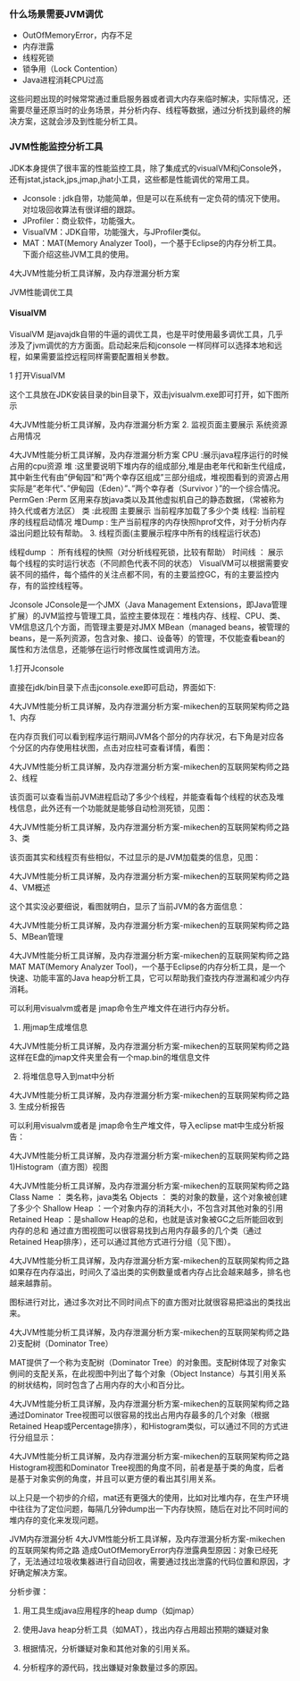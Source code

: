 ### 什么场景需要JVM调优
 - OutOfMemoryError，内存不足
 - 内存泄露
 - 线程死锁
 - 锁争用（Lock Contention）
 - Java进程消耗CPU过高
 
这些问题出现的时候常常通过重启服务器或者调大内存来临时解决，实际情况，还需要尽量还原当时的业务场景，并分析内存、线程等数据，通过分析找到最终的解决方案，这就会涉及到性能分析工具。

### JVM性能监控分析工具
JDK本身提供了很丰富的性能监控工具，除了集成式的visualVM和jConsole外，还有jstat,jstack,jps,jmap,jhat小工具，这些都是性能调优的常用工具。

 - Jconsole : jdk自带，功能简单，但是可以在系统有一定负荷的情况下使用。对垃圾回收算法有很详细的跟踪。
 - JProfiler：商业软件，功能强大。
 - VisualVM：JDK自带，功能强大，与JProfiler类似。
 - MAT：MAT(Memory Analyzer Tool)，一个基于Eclipse的内存分析工具。
下面介绍这些JVM工具的使用。

4大JVM性能分析工具详解，及内存泄漏分析方案

JVM性能调优工具

#### VisualVM
VisualVM 是javajdk自带的牛逼的调优工具，也是平时使用最多调优工具，几乎涉及了jvm调优的方方面面。启动起来后和jconsole 一样同样可以选择本地和远程，如果需要监控远程同样需要配置相关参数。

1 打开VisualVM

这个工具放在JDK安装目录的bin目录下，双击jvisualvm.exe即可打开，如下图所示

4大JVM性能分析工具详解，及内存泄漏分析方案
2. 监视页面主要展示 系统资源占用情况

4大JVM性能分析工具详解，及内存泄漏分析方案
 CPU :展示java程序运行的时候占用的cpu资源
 堆 :这里要说明下堆内存的组成部分,堆是由老年代和新生代组成，其中新生代有由”伊甸园”和”两个幸存区组成”三部分组成，堆视图看到的资源占用实际是”老年代”、”伊甸园（Eden）”、”两个幸存者（Survivor ）”的一个综合情况。
 PermGen :Perm 区用来存放java类以及其他虚拟机自己的静态数据，（常被称为持久代或者方法区）
 类 :此视图 主要展示 当前程序加载了多少个类
 线程: 当前程序的线程启动情况
 堆Dump : 生产当前程序的内存快照hprof文件，对于分析内存溢出问题比较有帮助。
3. 线程页面(主要展示程序中所有的线程运行状态)

 线程dump ： 所有线程的快照（对分析线程死锁，比较有帮助）
 时间线 ： 展示每个线程的实时运行状态（不同颜色代表不同的状态）
VisualVM可以根据需要安装不同的插件，每个插件的关注点都不同，有的主要监控GC，有的主要监控内存，有的监控线程等。

Jconsole
JConsole是一个JMX（Java
Management
Extensions，即Java管理扩展）的JVM监控与管理工具，监控主要体现在：堆栈内存、线程、CPU、类、VM信息这几个方面，而管理主要是对JMX
MBean（managed
beans，被管理的beans，是一系列资源，包含对象、接口、设备等）的管理，不仅能查看bean的属性和方法信息，还能够在运行时修改属性或调用方法。

1.打开Jconsole

直接在jdk/bin目录下点击jconsole.exe即可启动，界面如下:

4大JVM性能分析工具详解，及内存泄漏分析方案-mikechen的互联网架构师之路
1、内存

在内存页我们可以看到程序运行期间JVM各个部分的内存状况，右下角是对应各个分区的内存使用柱状图，点击对应柱可查看详情，看图：

4大JVM性能分析工具详解，及内存泄漏分析方案-mikechen的互联网架构师之路
2、线程

该页面可以查看当前JVM进程启动了多少个线程，并能查看每个线程的状态及堆栈信息，此外还有一个功能就是能够自动检测死锁，见图：

4大JVM性能分析工具详解，及内存泄漏分析方案-mikechen的互联网架构师之路
3、类

该页面其实和线程页有些相似，不过显示的是JVM加载类的信息，见图：

4大JVM性能分析工具详解，及内存泄漏分析方案-mikechen的互联网架构师之路
4、VM概述

这个其实没必要细说，看图就明白，显示了当前JVM的各方面信息：

4大JVM性能分析工具详解，及内存泄漏分析方案-mikechen的互联网架构师之路
5、MBean管理

4大JVM性能分析工具详解，及内存泄漏分析方案-mikechen的互联网架构师之路
MAT
MAT(Memory Analyzer Tool)，一个基于Eclipse的内存分析工具，是一个快速、功能丰富的Java heap分析工具，它可以帮助我们查找内存泄漏和减少内存消耗。

可以利用visualvm或者是 jmap命令生产堆文件在进行内存分析。

1. 用jmap生成堆信息

4大JVM性能分析工具详解，及内存泄漏分析方案-mikechen的互联网架构师之路
这样在E盘的jmap文件夹里会有一个map.bin的堆信息文件

2. 将堆信息导入到mat中分析

4大JVM性能分析工具详解，及内存泄漏分析方案-mikechen的互联网架构师之路
3. 生成分析报告

可以利用visualvm或者是 jmap命令生产堆文件，导入eclipse mat中生成分析报告：

4大JVM性能分析工具详解，及内存泄漏分析方案-mikechen的互联网架构师之路
1)Histogram（直方图）视图

4大JVM性能分析工具详解，及内存泄漏分析方案-mikechen的互联网架构师之路
 Class Name ： 类名称，java类名
 Objects ： 类的对象的数量，这个对象被创建了多少个
 Shallow Heap ：一个对象内存的消耗大小，不包含对其他对象的引用
 Retained Heap ：是shallow Heap的总和，也就是该对象被GC之后所能回收到内存的总和
通过直方图视图可以很容易找到占用内存最多的几个类（通过Retained Heap排序），还可以通过其他方式进行分组（见下图）。

4大JVM性能分析工具详解，及内存泄漏分析方案-mikechen的互联网架构师之路
如果存在内存溢出，时间久了溢出类的实例数量或者内存占比会越来越多，排名也越来越靠前。

图标进行对比，通过多次对比不同时间点下的直方图对比就很容易把溢出的类找出来。

4大JVM性能分析工具详解，及内存泄漏分析方案-mikechen的互联网架构师之路
2)支配树（Dominator Tree）

MAT提供了一个称为支配树（Dominator Tree）的对象图。支配树体现了对象实例间的支配关系，在此视图中列出了每个对象（Object Instance）与其引用关系的树状结构，同时包含了占用内存的大小和百分比。

4大JVM性能分析工具详解，及内存泄漏分析方案-mikechen的互联网架构师之路
通过Dominator Tree视图可以很容易的找出占用内存最多的几个对象（根据Retained Heap或Percentage排序），和Histogram类似，可以通过不同的方式进行分组显示：

4大JVM性能分析工具详解，及内存泄漏分析方案-mikechen的互联网架构师之路
Histogram视图和Dominator Tree视图的角度不同，前者是基于类的角度，后者是基于对象实例的角度，并且可以更方便的看出其引用关系。

以上只是一个初步的介绍，mat还有更强大的使用，比如对比堆内存，在生产环境中往往为了定位问题，每隔几分钟dump出一下内存快照，随后在对比不同时间的堆内存的变化来发现问题。

JVM内存泄漏分析
4大JVM性能分析工具详解，及内存泄漏分析方案-mikechen的互联网架构师之路
造成OutOfMemoryError内存泄露典型原因：对象已经死了，无法通过垃圾收集器进行自动回收，需要通过找出泄露的代码位置和原因，才好确定解决方案。

分析步骤：

1. 用工具生成java应用程序的heap dump（如jmap）

2. 使用Java heap分析工具（如MAT），找出内存占用超出预期的嫌疑对象

3. 根据情况，分析嫌疑对象和其他对象的引用关系。

4. 分析程序的源代码，找出嫌疑对象数量过多的原因。
